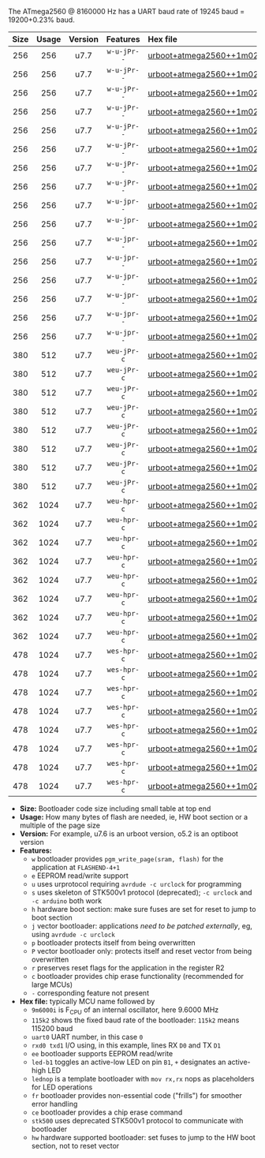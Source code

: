The ATmega2560 @ 8160000 Hz has a UART baud rate of 19245 baud = 19200+0.23% baud.

|Size|Usage|Version|Features|Hex file|
|:-:|:-:|:-:|:-:|:--|
|256|256|u7.7|`w-u-jPr--`|[urboot+atmega2560++1m0200i++++2k4_uart0_rxe0_txe1_led+b7.hex](https://raw.githubusercontent.com/stefanrueger/urboot.hex/main/mcus/atmega2560/internal_oscillator/fint++1m0200_Hz/br++++2k4_bps/urboot+atmega2560++1m0200i++++2k4_uart0_rxe0_txe1_led+b7.hex)|
|256|256|u7.7|`w-u-jPr--`|[urboot+atmega2560++1m0200i++++2k4_uart0_rxe0_txe1_lednop.hex](https://raw.githubusercontent.com/stefanrueger/urboot.hex/main/mcus/atmega2560/internal_oscillator/fint++1m0200_Hz/br++++2k4_bps/urboot+atmega2560++1m0200i++++2k4_uart0_rxe0_txe1_lednop.hex)|
|256|256|u7.7|`w-u-jPr--`|[urboot+atmega2560++1m0200i++++2k4_uart1_rxd2_txd3_led+b7.hex](https://raw.githubusercontent.com/stefanrueger/urboot.hex/main/mcus/atmega2560/internal_oscillator/fint++1m0200_Hz/br++++2k4_bps/urboot+atmega2560++1m0200i++++2k4_uart1_rxd2_txd3_led+b7.hex)|
|256|256|u7.7|`w-u-jPr--`|[urboot+atmega2560++1m0200i++++2k4_uart1_rxd2_txd3_lednop.hex](https://raw.githubusercontent.com/stefanrueger/urboot.hex/main/mcus/atmega2560/internal_oscillator/fint++1m0200_Hz/br++++2k4_bps/urboot+atmega2560++1m0200i++++2k4_uart1_rxd2_txd3_lednop.hex)|
|256|256|u7.7|`w-u-jPr--`|[urboot+atmega2560++1m0200i++++2k4_uart2_rxh0_txh1_led+b7.hex](https://raw.githubusercontent.com/stefanrueger/urboot.hex/main/mcus/atmega2560/internal_oscillator/fint++1m0200_Hz/br++++2k4_bps/urboot+atmega2560++1m0200i++++2k4_uart2_rxh0_txh1_led+b7.hex)|
|256|256|u7.7|`w-u-jPr--`|[urboot+atmega2560++1m0200i++++2k4_uart2_rxh0_txh1_lednop.hex](https://raw.githubusercontent.com/stefanrueger/urboot.hex/main/mcus/atmega2560/internal_oscillator/fint++1m0200_Hz/br++++2k4_bps/urboot+atmega2560++1m0200i++++2k4_uart2_rxh0_txh1_lednop.hex)|
|256|256|u7.7|`w-u-jPr--`|[urboot+atmega2560++1m0200i++++2k4_uart3_rxj0_txj1_led+b7.hex](https://raw.githubusercontent.com/stefanrueger/urboot.hex/main/mcus/atmega2560/internal_oscillator/fint++1m0200_Hz/br++++2k4_bps/urboot+atmega2560++1m0200i++++2k4_uart3_rxj0_txj1_led+b7.hex)|
|256|256|u7.7|`w-u-jPr--`|[urboot+atmega2560++1m0200i++++2k4_uart3_rxj0_txj1_lednop.hex](https://raw.githubusercontent.com/stefanrueger/urboot.hex/main/mcus/atmega2560/internal_oscillator/fint++1m0200_Hz/br++++2k4_bps/urboot+atmega2560++1m0200i++++2k4_uart3_rxj0_txj1_lednop.hex)|
|256|256|u7.7|`w-u-jpr--`|[urboot+atmega2560++1m0200i++++2k4_uart0_rxe0_txe1_led+b7_fr.hex](https://raw.githubusercontent.com/stefanrueger/urboot.hex/main/mcus/atmega2560/internal_oscillator/fint++1m0200_Hz/br++++2k4_bps/urboot+atmega2560++1m0200i++++2k4_uart0_rxe0_txe1_led+b7_fr.hex)|
|256|256|u7.7|`w-u-jpr--`|[urboot+atmega2560++1m0200i++++2k4_uart0_rxe0_txe1_lednop_fr.hex](https://raw.githubusercontent.com/stefanrueger/urboot.hex/main/mcus/atmega2560/internal_oscillator/fint++1m0200_Hz/br++++2k4_bps/urboot+atmega2560++1m0200i++++2k4_uart0_rxe0_txe1_lednop_fr.hex)|
|256|256|u7.7|`w-u-jpr--`|[urboot+atmega2560++1m0200i++++2k4_uart1_rxd2_txd3_led+b7_fr.hex](https://raw.githubusercontent.com/stefanrueger/urboot.hex/main/mcus/atmega2560/internal_oscillator/fint++1m0200_Hz/br++++2k4_bps/urboot+atmega2560++1m0200i++++2k4_uart1_rxd2_txd3_led+b7_fr.hex)|
|256|256|u7.7|`w-u-jpr--`|[urboot+atmega2560++1m0200i++++2k4_uart1_rxd2_txd3_lednop_fr.hex](https://raw.githubusercontent.com/stefanrueger/urboot.hex/main/mcus/atmega2560/internal_oscillator/fint++1m0200_Hz/br++++2k4_bps/urboot+atmega2560++1m0200i++++2k4_uart1_rxd2_txd3_lednop_fr.hex)|
|256|256|u7.7|`w-u-jpr--`|[urboot+atmega2560++1m0200i++++2k4_uart2_rxh0_txh1_led+b7_fr.hex](https://raw.githubusercontent.com/stefanrueger/urboot.hex/main/mcus/atmega2560/internal_oscillator/fint++1m0200_Hz/br++++2k4_bps/urboot+atmega2560++1m0200i++++2k4_uart2_rxh0_txh1_led+b7_fr.hex)|
|256|256|u7.7|`w-u-jpr--`|[urboot+atmega2560++1m0200i++++2k4_uart2_rxh0_txh1_lednop_fr.hex](https://raw.githubusercontent.com/stefanrueger/urboot.hex/main/mcus/atmega2560/internal_oscillator/fint++1m0200_Hz/br++++2k4_bps/urboot+atmega2560++1m0200i++++2k4_uart2_rxh0_txh1_lednop_fr.hex)|
|256|256|u7.7|`w-u-jpr--`|[urboot+atmega2560++1m0200i++++2k4_uart3_rxj0_txj1_led+b7_fr.hex](https://raw.githubusercontent.com/stefanrueger/urboot.hex/main/mcus/atmega2560/internal_oscillator/fint++1m0200_Hz/br++++2k4_bps/urboot+atmega2560++1m0200i++++2k4_uart3_rxj0_txj1_led+b7_fr.hex)|
|256|256|u7.7|`w-u-jpr--`|[urboot+atmega2560++1m0200i++++2k4_uart3_rxj0_txj1_lednop_fr.hex](https://raw.githubusercontent.com/stefanrueger/urboot.hex/main/mcus/atmega2560/internal_oscillator/fint++1m0200_Hz/br++++2k4_bps/urboot+atmega2560++1m0200i++++2k4_uart3_rxj0_txj1_lednop_fr.hex)|
|380|512|u7.7|`weu-jPr-c`|[urboot+atmega2560++1m0200i++++2k4_uart0_rxe0_txe1_ee_led+b7_fr_ce.hex](https://raw.githubusercontent.com/stefanrueger/urboot.hex/main/mcus/atmega2560/internal_oscillator/fint++1m0200_Hz/br++++2k4_bps/urboot+atmega2560++1m0200i++++2k4_uart0_rxe0_txe1_ee_led+b7_fr_ce.hex)|
|380|512|u7.7|`weu-jPr-c`|[urboot+atmega2560++1m0200i++++2k4_uart0_rxe0_txe1_ee_lednop_fr_ce.hex](https://raw.githubusercontent.com/stefanrueger/urboot.hex/main/mcus/atmega2560/internal_oscillator/fint++1m0200_Hz/br++++2k4_bps/urboot+atmega2560++1m0200i++++2k4_uart0_rxe0_txe1_ee_lednop_fr_ce.hex)|
|380|512|u7.7|`weu-jPr-c`|[urboot+atmega2560++1m0200i++++2k4_uart1_rxd2_txd3_ee_led+b7_fr_ce.hex](https://raw.githubusercontent.com/stefanrueger/urboot.hex/main/mcus/atmega2560/internal_oscillator/fint++1m0200_Hz/br++++2k4_bps/urboot+atmega2560++1m0200i++++2k4_uart1_rxd2_txd3_ee_led+b7_fr_ce.hex)|
|380|512|u7.7|`weu-jPr-c`|[urboot+atmega2560++1m0200i++++2k4_uart1_rxd2_txd3_ee_lednop_fr_ce.hex](https://raw.githubusercontent.com/stefanrueger/urboot.hex/main/mcus/atmega2560/internal_oscillator/fint++1m0200_Hz/br++++2k4_bps/urboot+atmega2560++1m0200i++++2k4_uart1_rxd2_txd3_ee_lednop_fr_ce.hex)|
|380|512|u7.7|`weu-jPr-c`|[urboot+atmega2560++1m0200i++++2k4_uart2_rxh0_txh1_ee_led+b7_fr_ce.hex](https://raw.githubusercontent.com/stefanrueger/urboot.hex/main/mcus/atmega2560/internal_oscillator/fint++1m0200_Hz/br++++2k4_bps/urboot+atmega2560++1m0200i++++2k4_uart2_rxh0_txh1_ee_led+b7_fr_ce.hex)|
|380|512|u7.7|`weu-jPr-c`|[urboot+atmega2560++1m0200i++++2k4_uart2_rxh0_txh1_ee_lednop_fr_ce.hex](https://raw.githubusercontent.com/stefanrueger/urboot.hex/main/mcus/atmega2560/internal_oscillator/fint++1m0200_Hz/br++++2k4_bps/urboot+atmega2560++1m0200i++++2k4_uart2_rxh0_txh1_ee_lednop_fr_ce.hex)|
|380|512|u7.7|`weu-jPr-c`|[urboot+atmega2560++1m0200i++++2k4_uart3_rxj0_txj1_ee_led+b7_fr_ce.hex](https://raw.githubusercontent.com/stefanrueger/urboot.hex/main/mcus/atmega2560/internal_oscillator/fint++1m0200_Hz/br++++2k4_bps/urboot+atmega2560++1m0200i++++2k4_uart3_rxj0_txj1_ee_led+b7_fr_ce.hex)|
|380|512|u7.7|`weu-jPr-c`|[urboot+atmega2560++1m0200i++++2k4_uart3_rxj0_txj1_ee_lednop_fr_ce.hex](https://raw.githubusercontent.com/stefanrueger/urboot.hex/main/mcus/atmega2560/internal_oscillator/fint++1m0200_Hz/br++++2k4_bps/urboot+atmega2560++1m0200i++++2k4_uart3_rxj0_txj1_ee_lednop_fr_ce.hex)|
|362|1024|u7.7|`weu-hpr-c`|[urboot+atmega2560++1m0200i++++2k4_uart0_rxe0_txe1_ee_led+b7_fr_ce_hw.hex](https://raw.githubusercontent.com/stefanrueger/urboot.hex/main/mcus/atmega2560/internal_oscillator/fint++1m0200_Hz/br++++2k4_bps/urboot+atmega2560++1m0200i++++2k4_uart0_rxe0_txe1_ee_led+b7_fr_ce_hw.hex)|
|362|1024|u7.7|`weu-hpr-c`|[urboot+atmega2560++1m0200i++++2k4_uart0_rxe0_txe1_ee_lednop_fr_ce_hw.hex](https://raw.githubusercontent.com/stefanrueger/urboot.hex/main/mcus/atmega2560/internal_oscillator/fint++1m0200_Hz/br++++2k4_bps/urboot+atmega2560++1m0200i++++2k4_uart0_rxe0_txe1_ee_lednop_fr_ce_hw.hex)|
|362|1024|u7.7|`weu-hpr-c`|[urboot+atmega2560++1m0200i++++2k4_uart1_rxd2_txd3_ee_led+b7_fr_ce_hw.hex](https://raw.githubusercontent.com/stefanrueger/urboot.hex/main/mcus/atmega2560/internal_oscillator/fint++1m0200_Hz/br++++2k4_bps/urboot+atmega2560++1m0200i++++2k4_uart1_rxd2_txd3_ee_led+b7_fr_ce_hw.hex)|
|362|1024|u7.7|`weu-hpr-c`|[urboot+atmega2560++1m0200i++++2k4_uart1_rxd2_txd3_ee_lednop_fr_ce_hw.hex](https://raw.githubusercontent.com/stefanrueger/urboot.hex/main/mcus/atmega2560/internal_oscillator/fint++1m0200_Hz/br++++2k4_bps/urboot+atmega2560++1m0200i++++2k4_uart1_rxd2_txd3_ee_lednop_fr_ce_hw.hex)|
|362|1024|u7.7|`weu-hpr-c`|[urboot+atmega2560++1m0200i++++2k4_uart2_rxh0_txh1_ee_led+b7_fr_ce_hw.hex](https://raw.githubusercontent.com/stefanrueger/urboot.hex/main/mcus/atmega2560/internal_oscillator/fint++1m0200_Hz/br++++2k4_bps/urboot+atmega2560++1m0200i++++2k4_uart2_rxh0_txh1_ee_led+b7_fr_ce_hw.hex)|
|362|1024|u7.7|`weu-hpr-c`|[urboot+atmega2560++1m0200i++++2k4_uart2_rxh0_txh1_ee_lednop_fr_ce_hw.hex](https://raw.githubusercontent.com/stefanrueger/urboot.hex/main/mcus/atmega2560/internal_oscillator/fint++1m0200_Hz/br++++2k4_bps/urboot+atmega2560++1m0200i++++2k4_uart2_rxh0_txh1_ee_lednop_fr_ce_hw.hex)|
|362|1024|u7.7|`weu-hpr-c`|[urboot+atmega2560++1m0200i++++2k4_uart3_rxj0_txj1_ee_led+b7_fr_ce_hw.hex](https://raw.githubusercontent.com/stefanrueger/urboot.hex/main/mcus/atmega2560/internal_oscillator/fint++1m0200_Hz/br++++2k4_bps/urboot+atmega2560++1m0200i++++2k4_uart3_rxj0_txj1_ee_led+b7_fr_ce_hw.hex)|
|362|1024|u7.7|`weu-hpr-c`|[urboot+atmega2560++1m0200i++++2k4_uart3_rxj0_txj1_ee_lednop_fr_ce_hw.hex](https://raw.githubusercontent.com/stefanrueger/urboot.hex/main/mcus/atmega2560/internal_oscillator/fint++1m0200_Hz/br++++2k4_bps/urboot+atmega2560++1m0200i++++2k4_uart3_rxj0_txj1_ee_lednop_fr_ce_hw.hex)|
|478|1024|u7.7|`wes-hpr-c`|[urboot+atmega2560++1m0200i++++2k4_uart0_rxe0_txe1_ee_led+b7_fr_ce_stk500_hw.hex](https://raw.githubusercontent.com/stefanrueger/urboot.hex/main/mcus/atmega2560/internal_oscillator/fint++1m0200_Hz/br++++2k4_bps/urboot+atmega2560++1m0200i++++2k4_uart0_rxe0_txe1_ee_led+b7_fr_ce_stk500_hw.hex)|
|478|1024|u7.7|`wes-hpr-c`|[urboot+atmega2560++1m0200i++++2k4_uart0_rxe0_txe1_ee_lednop_fr_ce_stk500_hw.hex](https://raw.githubusercontent.com/stefanrueger/urboot.hex/main/mcus/atmega2560/internal_oscillator/fint++1m0200_Hz/br++++2k4_bps/urboot+atmega2560++1m0200i++++2k4_uart0_rxe0_txe1_ee_lednop_fr_ce_stk500_hw.hex)|
|478|1024|u7.7|`wes-hpr-c`|[urboot+atmega2560++1m0200i++++2k4_uart1_rxd2_txd3_ee_led+b7_fr_ce_stk500_hw.hex](https://raw.githubusercontent.com/stefanrueger/urboot.hex/main/mcus/atmega2560/internal_oscillator/fint++1m0200_Hz/br++++2k4_bps/urboot+atmega2560++1m0200i++++2k4_uart1_rxd2_txd3_ee_led+b7_fr_ce_stk500_hw.hex)|
|478|1024|u7.7|`wes-hpr-c`|[urboot+atmega2560++1m0200i++++2k4_uart1_rxd2_txd3_ee_lednop_fr_ce_stk500_hw.hex](https://raw.githubusercontent.com/stefanrueger/urboot.hex/main/mcus/atmega2560/internal_oscillator/fint++1m0200_Hz/br++++2k4_bps/urboot+atmega2560++1m0200i++++2k4_uart1_rxd2_txd3_ee_lednop_fr_ce_stk500_hw.hex)|
|478|1024|u7.7|`wes-hpr-c`|[urboot+atmega2560++1m0200i++++2k4_uart2_rxh0_txh1_ee_led+b7_fr_ce_stk500_hw.hex](https://raw.githubusercontent.com/stefanrueger/urboot.hex/main/mcus/atmega2560/internal_oscillator/fint++1m0200_Hz/br++++2k4_bps/urboot+atmega2560++1m0200i++++2k4_uart2_rxh0_txh1_ee_led+b7_fr_ce_stk500_hw.hex)|
|478|1024|u7.7|`wes-hpr-c`|[urboot+atmega2560++1m0200i++++2k4_uart2_rxh0_txh1_ee_lednop_fr_ce_stk500_hw.hex](https://raw.githubusercontent.com/stefanrueger/urboot.hex/main/mcus/atmega2560/internal_oscillator/fint++1m0200_Hz/br++++2k4_bps/urboot+atmega2560++1m0200i++++2k4_uart2_rxh0_txh1_ee_lednop_fr_ce_stk500_hw.hex)|
|478|1024|u7.7|`wes-hpr-c`|[urboot+atmega2560++1m0200i++++2k4_uart3_rxj0_txj1_ee_led+b7_fr_ce_stk500_hw.hex](https://raw.githubusercontent.com/stefanrueger/urboot.hex/main/mcus/atmega2560/internal_oscillator/fint++1m0200_Hz/br++++2k4_bps/urboot+atmega2560++1m0200i++++2k4_uart3_rxj0_txj1_ee_led+b7_fr_ce_stk500_hw.hex)|
|478|1024|u7.7|`wes-hpr-c`|[urboot+atmega2560++1m0200i++++2k4_uart3_rxj0_txj1_ee_lednop_fr_ce_stk500_hw.hex](https://raw.githubusercontent.com/stefanrueger/urboot.hex/main/mcus/atmega2560/internal_oscillator/fint++1m0200_Hz/br++++2k4_bps/urboot+atmega2560++1m0200i++++2k4_uart3_rxj0_txj1_ee_lednop_fr_ce_stk500_hw.hex)|

- **Size:** Bootloader code size including small table at top end
- **Usage:** How many bytes of flash are needed, ie, HW boot section or a multiple of the page size
- **Version:** For example, u7.6 is an urboot version, o5.2 is an optiboot version
- **Features:**
  + `w` bootloader provides `pgm_write_page(sram, flash)` for the application at `FLASHEND-4+1`
  + `e` EEPROM read/write support
  + `u` uses urprotocol requiring `avrdude -c urclock` for programming
  + `s` uses skeleton of STK500v1 protocol (deprecated); `-c urclock` and `-c arduino` both work
  + `h` hardware boot section: make sure fuses are set for reset to jump to boot section
  + `j` vector bootloader: applications *need to be patched externally*, eg, using `avrdude -c urclock`
  + `p` bootloader protects itself from being overwritten
  + `P` vector bootloader only: protects itself and reset vector from being overwritten
  + `r` preserves reset flags for the application in the register R2
  + `c` bootloader provides chip erase functionality (recommended for large MCUs)
  + `-` corresponding feature not present
- **Hex file:** typically MCU name followed by
  + `9m6000i` is F<sub>CPU</sub> of an internal oscillator, here 9.6000 MHz
  + `115k2` shows the fixed baud rate of the bootloader: `115k2` means 115200 baud
  + `uart0` UART number, in this case `0`
  + `rxd0 txd1` I/O using, in this example, lines RX `D0` and TX `D1`
  + `ee` bootloader supports EEPROM read/write
  + `led-b1` toggles an active-low LED on pin `B1`, `+` designates an active-high LED
  + `lednop` is a template bootloader with `mov rx,rx` nops as placeholders for LED operations
  + `fr` bootloader provides non-essential code ("frills") for smoother error handling
  + `ce` bootloader provides a chip erase command
  + `stk500` uses deprecated STK500v1 protocol to communicate with bootloader
  + `hw` hardware supported bootloader: set fuses to jump to the HW boot section, not to reset vector
